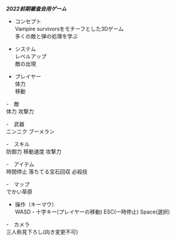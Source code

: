 *****2022前期審査会用ゲーム*****<br>

- コンセプト<br>
Vampire survivorsをモチーフとした3Dゲーム<br>
多くの敵と弾の処理を学ぶ<br>

- システム<br>
     レベルアップ<br>
     敵の出現

- プレイヤー<br>
     体力<br>
     移動<br>
      
-　敵<br>
    体力
    攻撃力
    
-　武器<br>
    ニンニク
    ブーメラン
    
    
-　スキル<br>
    防御力
    移動速度
    攻撃力
    
-　アイテム<br>
    時間停止
    落ちてる宝石回収
    必殺技
    
-　マップ<br>
    でかい草原
- 操作（キーマウ）<br>
    WASD・十字キー(プレイヤーの移動)
    ESC(一時停止)
    Space(選択)
    
-　カメラ<br>
    三人称見下ろし(向き変更不可)
